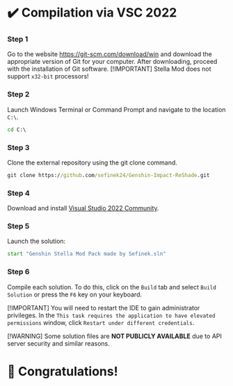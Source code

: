 <!-- [[> SEO
###### Number: 1.9

###### Title: Compilation via VSC 2022 - Stella Mod Documentation
###### Description: 
###### Tags: 
###### Canonical: /genshin-impact-reshade/docs?page=installation
]]> -->

# ✔️ Compilation via VSC 2022 <!-- {#comililation} -->
### Step 1 <!-- {#step-1} -->
Go to the website https://git-scm.com/download/win and download the appropriate version of Git for your computer. After downloading, proceed with the installation of Git software.
[!IMPORTANT]
Stella Mod does not support `x32-bit` processors!

### Step 2 <!-- {#step-2} -->
Launch Windows Terminal or Command Prompt and navigate to the location `C:\`.
```cmd
cd C:\
```

### Step 3 <!-- {#step-3} -->
Clone the external repository using the git clone command.
```cmd
git clone https://github.com/sefinek24/Genshin-Impact-ReShade.git
```

### Step 4 <!-- {#step-4} -->
Download and install [Visual Studio 2022 Community](https://visualstudio.microsoft.com/vs/community).

### Step 5 <!-- {#step-5} -->
Launch the solution:
```cmd
start "Genshin Stella Mod Pack made by Sefinek.sln"
```

### Step 6 <!-- {#step-6} -->
Compile each solution. To do this, click on the `Build` tab and select `Build Solution` or press the `F6` key on your keyboard.

[!IMPORTANT]
You will need to restart the IDE to gain administrator privileges. In the `This task requires the application to have elevated permissions` window, click `Restart under different credentials`.

[!WARNING]
Some solution files are **NOT PUBLICLY AVAILABLE** due to API server security and similar reasons.


# 🎉 Congratulations!